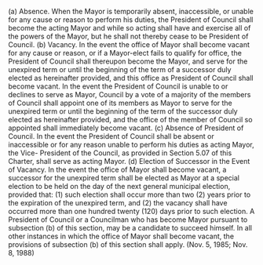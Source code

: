 (a) Absence. When the Mayor is temporarily absent, inaccessible, or unable for any cause or reason to perform his duties, the President of Council shall become the acting Mayor and while so acting shall have and exercise all of the powers of the Mayor, but he shall not thereby cease to be President of Council.
(b) Vacancy. In the event the office of Mayor shall become vacant for any cause or reason, or if a Mayor-elect fails to qualify for office, the President of Council shall thereupon become the Mayor, and serve for the unexpired term or until the beginning of the term of a successor duly elected as hereinafter provided, and this office as President of Council shall become vacant. In the event the President of Council is unable to or declines to serve as Mayor, Council by a vote of a majority of the members of Council shall appoint one of its members as Mayor to serve for the unexpired term or until the beginning of the term of the successor duly elected as hereinafter provided, and the office of the member of Council so appointed shall immediately become vacant.
(c) Absence of President of Council. In the event the President of Council shall be absent or inaccessible or for any reason unable to perform his duties as acting Mayor, the Vice- President of the Council, as provided in Section 5.07 of this Charter, shall serve as acting Mayor.
(d) Election of Successor in the Event of Vacancy. In the event the office of Mayor shall become vacant, a successor for the unexpired term shall be elected as Mayor at a special election to be held on the day of the next general municipal election, provided that: (1) such election shall occur more than two (2) years prior to the expiration of the unexpired term, and (2) the vacancy shall have occurred more than one hundred twenty (120) days prior to such election. A President of Council or a Councilman who has become Mayor pursuant to subsection (b) of this section, may be a candidate to succeed himself. In all other instances in which the office of Mayor shall become vacant, the provisions of subsection (b) of this section shall apply.
(Nov. 5, 1985; Nov. 8, 1988)